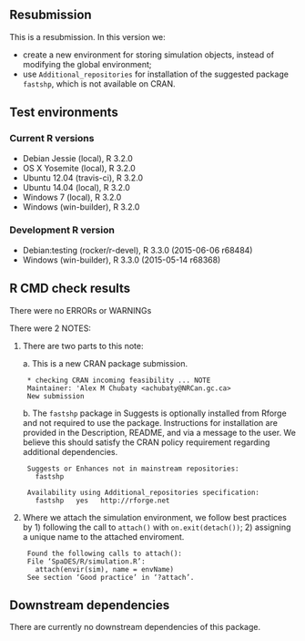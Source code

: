 ## Resubmission

This is a resubmission. In this version we:

* create a new environment for storing simulation objects, instead of modifying the global environment;
* use `Additional_repositories` for installation of the suggested package `fastshp`, which is not available on CRAN.

## Test environments

### Current R versions
* Debian Jessie           (local), R 3.2.0
* OS X Yosemite           (local), R 3.2.0
* Ubuntu 12.04        (travis-ci), R 3.2.0
* Ubuntu 14.04            (local), R 3.2.0
* Windows 7               (local), R 3.2.0
* Windows           (win-builder), R 3.2.0

### Development R version
* Debian:testing (rocker/r-devel), R 3.3.0 (2015-06-06 r68484)
* Windows           (win-builder), R 3.3.0 (2015-05-14 r68368)

## R CMD check results

There were no ERRORs or WARNINGs

There were 2 NOTES:

1. There are two parts to this note:

    a. This is a new CRAN package submission.

        * checking CRAN incoming feasibility ... NOTE
        Maintainer: 'Alex M Chubaty <achubaty@NRCan.gc.ca>
        New submission

    b. The `fastshp` package in Suggests is optionally installed from Rforge and not required to use the package. Instructions for installation are provided in the Description, README, and via a message to the user. We believe this should satisfy the CRAN policy requirement regarding additional dependencies.

        Suggests or Enhances not in mainstream repositories:
          fastshp
        
        Availability using Additional_repositories specification:
          fastshp   yes   http://rforge.net

2. Where we attach the simulation environment, we follow best practices by 1) following the call to `attach()` with `on.exit(detach())`; 2) assigning a unique name to the attached enviroment.

        Found the following calls to attach():
        File ‘SpaDES/R/simulation.R’:
          attach(envir(sim), name = envName)
        See section ‘Good practice’ in ‘?attach’.

## Downstream dependencies

There are currently no downstream dependencies of this package.
